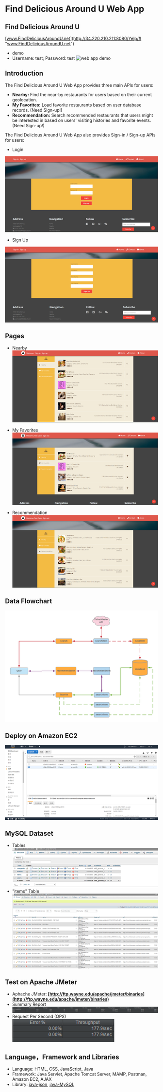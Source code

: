 # Find Delicious Around U Web App

## Find Delicious Around U
[www.FindDeliciousAroundU.net](http://34.220.210.211:8080/Yelp/# "www.FindDeliciousAroundU.net")

 - demo
 - Username: test; Password: test
 ![web app demo](https://raw.githubusercontent.com/brisingr2012/MiniYelp/master/images/yelp.gif)

## Introduction
The Find Delicious Around U Web App provides three main APIs for users:
                
+ **Nearby:** Find the near-by restaurants for users based on their current geolocation.
+ **My Favorites:** Load favorite restaurants based on user database records. (Need Sign-up!)
+ **Recommendation:** Search recommended restaurants that users might be interested in based on users' visiting histories and favorite events. (Need Sign-up!)

The Find Delicious Around U Web App also provides Sign-in / Sign-up APIs for users:
          

 - Login

![Log in](https://raw.githubusercontent.com/brisingr2012/MiniYelp/master/images/login.PNG)

 - Sign Up

![enter image description here](https://raw.githubusercontent.com/brisingr2012/MiniYelp/master/images/signup.PNG)

## Pages
          
+ Nearby 
![](https://raw.githubusercontent.com/brisingr2012/MiniYelp/master/images/nearby.PNG)
  
+ My Favorites
![](https://raw.githubusercontent.com/brisingr2012/MiniYelp/master/images/fav.PNG)
  
+ Recommendation
![](https://raw.githubusercontent.com/brisingr2012/MiniYelp/master/images/rec.PNG)
  
## Data Flowchart
![](https://raw.githubusercontent.com/brisingr2012/MiniYelp/master/images/flowchart.png)
## Deploy on Amazon EC2
![](https://raw.githubusercontent.com/brisingr2012/MiniYelp/master/images/ec2.PNG)
## MySQL Dataset
    
+ Tables
![](https://raw.githubusercontent.com/brisingr2012/MiniYelp/master/images/db1.PNG)
+ "items" Table
![](https://raw.githubusercontent.com/brisingr2012/MiniYelp/master/images//db2.PNG)

## Test on Apache JMeter

 - Aphache JMeter: **[http://ftp.wayne.edu/apache/jmeter/binaries](http://ftp.wayne.edu/apache/jmeter/binaries)**
 - Summary Report
 ![enter image description here](https://raw.githubusercontent.com/brisingr2012/MiniYelp/master/images/JUnit.PNG)
 - Request Per Second (QPS)
 ![enter image description here](https://raw.githubusercontent.com/brisingr2012/MiniYelp/master/images/QPS.PNG)

## Language，Framework and Libraries

+ Language: HTML, CSS, JavaScript, Java
+ Framework: Java Servlet, Apache Tomcat Server, MAMP, Postman, Amazon EC2, AJAX
+ Library: [java-json](http://www.java2s.com/Code/JarDownload/java-json/java-json.jar.zip "java-json"), [java-MySQL](https://dev.mysql.com/downloads/connector/j/8.0.html "java-MySQL")
